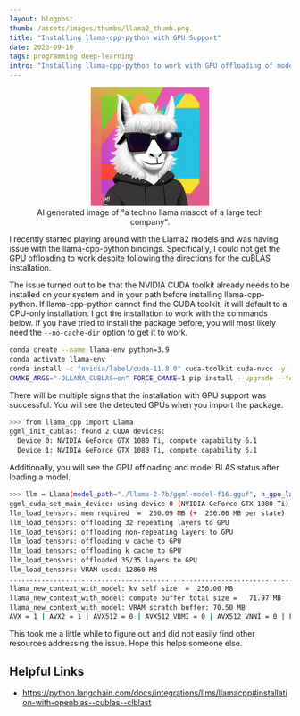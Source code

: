 ```yaml
---
layout: blogpost
thumb: /assets/images/thumbs/llama2_thumb.png
title: "Installing llama-cpp-python with GPU Support"
date: 2023-09-10
tags: programming deep-learning
intro: "Installing llama-cpp-python to work with GPU offloading of model."
---
```


<div align="center">
<figure>
<img src="/assets/images/blogs/llama2.png" alt="Llama AI Art" style="width:50%">
<figcaption>AI generated image of "a techno llama mascot of a large tech company".</figcaption>
</figure>
</div>

I recently started playing around with the Llama2 models and was having issue with the llama-cpp-python bindings. Specifically, I could not get the GPU offloading to work despite following the directions for the cuBLAS installation. 

The issue turned out to be that the NVIDIA CUDA toolkit already needs to be installed on your system and in your path before installing llama-cpp-python. If llama-cpp-python cannot find the CUDA toolkit, it will default to a CPU-only installation. I got the installation to work with the commands below. If you have tried to install the package before, you will most likely need the `--no-cache-dir` option to get it to work.
```bash
conda create --name llama-env python=3.9
conda activate llama-env
conda install -c "nvidia/label/cuda-11.8.0" cuda-toolkit cuda-nvcc -y --copy
CMAKE_ARGS="-DLLAMA_CUBLAS=on" FORCE_CMAKE=1 pip install --upgrade --force-reinstall llama-cpp-python --no-cache-dir
```

There will be multiple signs that the installation with GPU support was successful. You will see the detected GPUs when you import the package.

```bash
>>> from llama_cpp import Llama
ggml_init_cublas: found 2 CUDA devices:
  Device 0: NVIDIA GeForce GTX 1080 Ti, compute capability 6.1
  Device 1: NVIDIA GeForce GTX 1080 Ti, compute capability 6.1
```

Additionally, you will see the GPU offloading and model BLAS status after loading a model.

```bash
>>> llm = Llama(model_path="./llama-2-7b/ggml-model-f16.gguf", n_gpu_layers=-1)
ggml_cuda_set_main_device: using device 0 (NVIDIA GeForce GTX 1080 Ti) as main device
llm_load_tensors: mem required  =  250.09 MB (+  256.00 MB per state)
llm_load_tensors: offloading 32 repeating layers to GPU
llm_load_tensors: offloading non-repeating layers to GPU
llm_load_tensors: offloading v cache to GPU
llm_load_tensors: offloading k cache to GPU
llm_load_tensors: offloaded 35/35 layers to GPU
llm_load_tensors: VRAM used: 12860 MB
...................................................................................................
llama_new_context_with_model: kv self size  =  256.00 MB
llama_new_context_with_model: compute buffer total size =   71.97 MB
llama_new_context_with_model: VRAM scratch buffer: 70.50 MB
AVX = 1 | AVX2 = 1 | AVX512 = 0 | AVX512_VBMI = 0 | AVX512_VNNI = 0 | FMA = 1 | NEON = 0 | ARM_FMA = 0 | F16C = 1 | FP16_VA = 0 | WASM_SIMD = 0 | BLAS = 1 | SSE3 = 1 | SSSE3 = 1 | VSX = 0 |
```

This took me a little while to figure out and did not easily find other resources addressing the issue. Hope this helps someone else.

## Helpful Links
* <a href="https://python.langchain.com/docs/integrations/llms/llamacpp#installation-with-openblas--cublas--clblast" target="_blank">https://python.langchain.com/docs/integrations/llms/llamacpp#installation-with-openblas--cublas--clblast</a>
